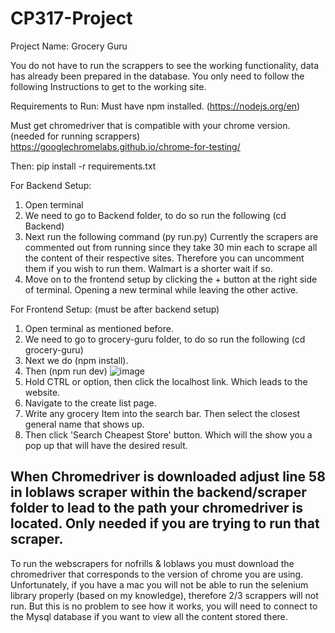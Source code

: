 # CP317-Project

Project Name: Grocery Guru

You do not have to run the scrappers to see the working functionality, data has already been prepared in the database. You only need to follow the following Instructions to get to the working site.

Requirements to Run:
Must have npm installed. (https://nodejs.org/en)

Must get chromedriver that is compatible with your chrome version. (needed for running scrappers)
   https://googlechromelabs.github.io/chrome-for-testing/
   
Then:
pip install -r requirements.txt

For Backend Setup:
1) Open terminal
2) We need to go to Backend folder, to do so run the following (cd Backend)
3) Next run the following command (py run.py)
      Currently the scrapers are commented out from running since they take 30 min each to scrape all the content of their respective sites.
      Therefore you can uncomment them if you wish to run them. Walmart is a shorter wait if so.
4) Move on to the frontend setup by clicking the + button at the right side of terminal. Opening a new terminal while leaving the other active.

For Frontend Setup: (must be after backend setup)
1) Open terminal as mentioned before.
2) We need to go to grocery-guru folder, to do so run the following (cd grocery-guru)
3) Next we do (npm install).
4) Then (npm run dev)
   ![image](https://github.com/user-attachments/assets/14c2f8f7-392a-4e8b-a70a-059ed8f7e4ec)
5) Hold CTRL or option, then click the localhost link. Which leads to the website.
6) Navigate to the create list page.
7) Write any grocery Item into the search bar. Then select the closest general name that shows up.
8) Then click 'Search Cheapest Store' button. Which will the show you a pop up that will have the desired result.

When Chromedriver is downloaded adjust line 58 in loblaws scraper within the backend/scraper folder to lead to the path your chromedriver is located.
Only needed if you are trying to run that scraper.
-

To run the webscrapers for nofrills & loblaws you must download the chromedriver that corresponds to the version of chrome you are using.
Unfortunately, if you have a mac you will not be able to run the selenium library properly (based on my knowledge), therefore 2/3 scrappers will not run.
But this is no problem to see how it works, you will need to connect to the Mysql database if you want to view all the content stored there.
